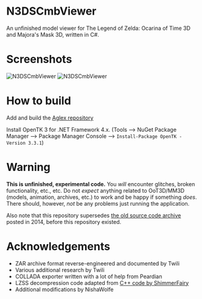 N3DSCmbViewer
=============

An unfinished model viewer for The Legend of Zelda: Ocarina of Time 3D and Majora's Mask 3D, written in C#.

Screenshots
===========

![N3DSCmbViewer](http://i.imgur.com/uyXvgSI.png)
![N3DSCmbViewer](http://i.imgur.com/A0fSt2h.png)


How to build
=======
Add and build the [Aglex repository](https://github.com/NishaWolfe/Aglex)

Install OpenTK 3 for .NET Framework 4.x. (Tools --> NuGet Package Manager --> Package Manager Console --> `Install-Package OpenTK -Version 3.3.1`)



Warning
=======

__This is unfinished, experimental code.__ You _will_ encounter glitches, broken functionality, etc., etc. Do not _expect_ anything related to OoT3D/MM3D (models, animation, archives, etc.) to work and be happy if something _does_. There should, however, _not_ be any problems just running the application.

Also note that this repository supersedes [the old source code archive](http://magicstone.de/dzd/random/3ds/N3DSCmbViewer-bin-src.rar) posted in 2014, before this repository existed.

Acknowledgements
================

* ZAR archive format reverse-engineered and documented by Twili
* Various additional research by Twili
* COLLADA exporter written with a lot of help from Peardian
* LZSS decompression code adapted from [C++ code by ShimmerFairy](https://github.com/ShimmerFairy/MM3D/)
* Additional modifications by NishaWolfe
